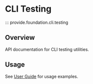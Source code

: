 # CLI Testing

::: provide.foundation.cli.testing

## Overview

API documentation for CLI testing utilities.

## Usage

See [User Guide](../../guide/index.md) for usage examples.